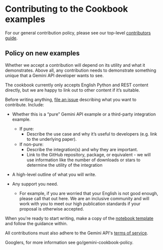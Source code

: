 # Contributing to the Cookbook examples

For our general contribution policy, please see our top-level [contributors guide](../CONTRIBUTING.md).

## Policy on new examples

Whether we accept a contribution will depend on its utility and what it demonstrates. Above all, any contribution needs to demonstrate something unique that a Gemini API developer wants to see.

The cookbook currently only accepts English Python and REST content directly, but we are happy to link out to other content if it’s suitable.

Before writing anything, [file an issue](https://github.com/google-gemini/cookbook/issues/new) describing what you want to contribute. Include:

* Whether this is a “pure” Gemini API example or a third-party integration example.
  * If pure:
    * Describe the use case and why it’s useful to developers (e.g. link to the underlying paper).
  * If non-pure:
    * Describe the integration(s) and why they are important.
    * Link to the GitHub repository, package, or equivalent \- we will use information like the number of downloads or stars to determine the utility of the integration

* A high-level outline of what you will write.

* Any support you need.
  * For example, if you are worried that your English is not good enough, please call that out here. We are an inclusive community and will work with you to meet our high publication standards if your proposal is otherwise accepted.

When you're ready to start writing, make a copy of the [notebook
template](./quickstarts/Template.ipynb) and follow the guidance within.

All contributions must also adhere to the Gemini API's [terms of service](https://ai.google.dev/gemini-api/terms).

Googlers, for more information see go/gemini-cookbook-policy.
